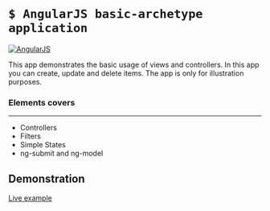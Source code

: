 # `$ AngularJS basic-archetype application`


[![AngularJS](http://i.imgur.com/4DTvpLb.png)](http://162.243.86.132:4689)

This app demonstrates the basic usage of views and controllers. In this app you can create, update and delete items.
The app is only for illustration purposes.

###  Elements covers
--------------
* Controllers
* Filters
* Simple States
* ng-submit and ng-model

## Demonstration
[Live example](http://162.243.86.132:4689)
